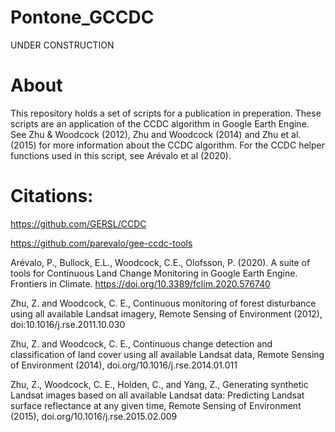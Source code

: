 # Pontone_GCCDC

UNDER CONSTRUCTION

# About
This repository holds a set of scripts for a publication in preperation. These scripts are an application of the CCDC algorithm in Google Earth Engine. See Zhu & Woodcock (2012), Zhu and Woodcock (2014) and Zhu et al. (2015) for more information about the CCDC algorithm. For the CCDC helper functions used in this script, see Arévalo et al (2020).

# Citations:

https://github.com/GERSL/CCDC

https://github.com/parevalo/gee-ccdc-tools

Arévalo, P., Bullock, E.L., Woodcock, C.E., Olofsson, P. (2020). A suite of tools for Continuous Land Change Monitoring in Google Earth Engine. Frontiers in Climate. https://doi.org/10.3389/fclim.2020.576740

Zhu, Z. and Woodcock, C. E., Continuous monitoring of forest disturbance using all available Landsat imagery, Remote Sensing of Environment (2012), doi:10.1016/j.rse.2011.10.030

Zhu, Z. and Woodcock, C. E., Continuous change detection and classification of land cover using all available Landsat data, Remote Sensing of Environment (2014), doi.org/10.1016/j.rse.2014.01.011

Zhu, Z., Woodcock, C. E., Holden, C., and Yang, Z., Generating synthetic Landsat images based on all available Landsat data: Predicting Landsat surface reflectance at any given time, Remote Sensing of Environment (2015), doi.org/10.1016/j.rse.2015.02.009
